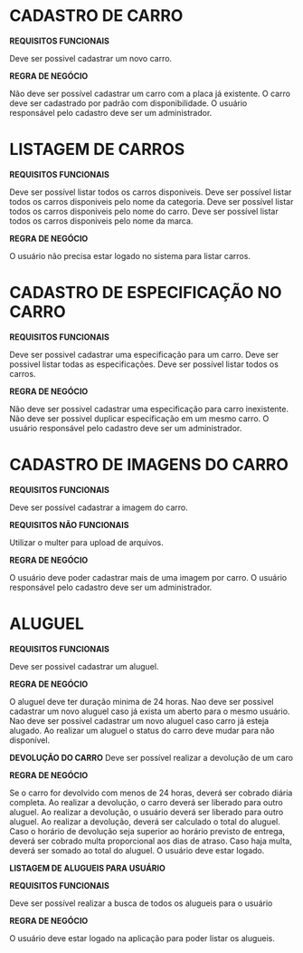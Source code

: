 # CADASTRO DE CARRO

**REQUISITOS FUNCIONAIS**

Deve ser possivel cadastrar um novo carro.

**REGRA DE NEGÓCIO**

Não deve ser possível cadastrar um carro com a placa já existente.
O carro deve ser cadastrado por padrão com disponibilidade.
O usuário responsável pelo cadastro deve ser um administrador.

# LISTAGEM DE CARROS

**REQUISITOS FUNCIONAIS**

Deve ser possível listar todos os carros disponiveis.
Deve ser possível listar todos os carros disponiveis pelo nome da categoria.
Deve ser possível listar todos os carros disponiveis pelo nome do carro.
Deve ser possível listar todos os carros disponiveis pelo nome da marca.

**REGRA DE NEGÓCIO**

O usuário não precisa estar logado no sistema para listar carros.

# CADASTRO DE ESPECIFICAÇÃO NO CARRO

**REQUISITOS FUNCIONAIS**

Deve ser possivel cadastrar uma especificação para um carro.
Deve ser possivel listar todas as especificações.
Deve ser possível listar todos os carros.

**REGRA DE NEGÓCIO**

Não deve ser possivel cadastrar uma especificação para carro inexistente.
Não deve ser possivel duplicar especificação em um mesmo carro.
O usuário responsável pelo cadastro deve ser um administrador.

# CADASTRO DE IMAGENS DO CARRO

**REQUISITOS FUNCIONAIS**

Deve ser possível cadastrar a imagem do carro.

**REQUISITOS NÃO FUNCIONAIS**

Utilizar o multer para upload de arquivos.

**REGRA DE NEGÓCIO**

O usuário deve poder cadastrar mais de uma imagem por carro.
O usuário responsável pelo cadastro deve ser um administrador.

# ALUGUEL

**REQUISITOS FUNCIONAIS**

Deve ser possivel cadastrar um aluguel.

**REGRA DE NEGÓCIO**

O aluguel deve ter duração minima de 24 horas.
Nao deve ser possivel cadastrar um novo aluguel caso já exista um aberto para o mesmo usuário.
Nao deve ser possivel cadastrar um novo aluguel caso carro já esteja alugado.
Ao realizar um aluguel o status do carro deve mudar para não disponível.

**DEVOLUÇÃO DO CARRO**
Deve ser possível realizar a devolução de um caro

**REGRA DE NEGÓCIO**

Se o carro for devolvido com menos de 24 horas, deverá ser cobrado diária completa.
Ao realizar a devolução, o carro deverá ser liberado para outro aluguel.
Ao realizar a devolução, o usuário deverá ser liberado para outro aluguel.
Ao realizar a devolução, deverá ser calculado o total do aluguel.
Caso o horário de devolução seja superior ao horário previsto de entrega, deverá ser cobrado
multa proporcional aos dias de atraso.
Caso haja multa, deverá ser somado ao total do aluguel.
O usuário deve estar logado.

**LISTAGEM DE ALUGUEIS PARA USUÁRIO**

**REQUISITOS FUNCIONAIS**

Deve ser possível realizar a busca de todos os alugueis para o usuário

**REGRA DE NEGÓCIO**

O usuário deve estar logado na aplicação para poder listar os alugueis.
